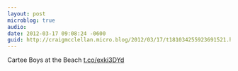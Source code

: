 ```yaml
---
layout: post
microblog: true
audio: 
date: 2012-03-17 09:08:24 -0600
guid: http://craigmcclellan.micro.blog/2012/03/17/t181034255923691521.html
---
```

Cartee Boys at the Beach [t.co/exki3DYd](http://t.co/exki3DYd)
